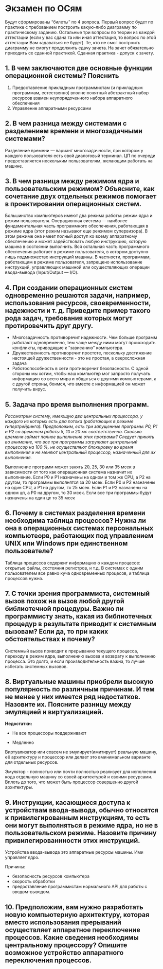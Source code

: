 # Экзамен по ОСям

Будут сформированы “билеты” по 4 вопроса. Первый вопрос будет по практике с
требованием построить какую-либо диаграмму по практическому заданию. Остальные три
вопросы по теории из каждой аттестации (если у вас сдана та или иная аттестация, то вопрос
по этой аттестации Вам задаваться не будет). Те, кто не смог построить диаграмму не смогут
продолжить сдачу зачета.
На зачет обязательно приходить со сданной практикой. Сданная практика -
допуск к зачету.

## 1. В чем заключаются две основные функции операционной системы? Пояснить

1. Предоставление прикладным программистам (и прикладным программам, естественно) вполне понятный абстрактный набор ресурсов взамен неупорядоченного набора аппаратного обеспечения
2. Управление аппаратными ресурсами

## 2. В чем разница между системами с разделением времени и многозадачными системами?

Разделение времени — вариант многозадачности, при котором у каждого пользователя есть свой
диалоговый терминал. ЦП по очереди предоставляется нескольким пользователям, желающим работать на машине.

## 3. В чем разница между режимом ядра и пользовательским режимом? Объясните, как сочетание двух отдельных режимов помогает в проектировании операционных систем.

Большинство компьютеров имеют два режима работы: режим ядра и режим пользователя. Операционная система — наиболее фундаментальная часть программного обеспечения, работающая в режиме ядра (этот режим называют еще режимом супервизора). В этом режиме она имеет полный доступ ко всему аппаратному обеспечению и может задействовать любую инструкцию, которую машина в состоянии выполнить. Вся остальная часть программного обеспечения работает в режиме пользователя, в котором доступно лишь подмножество инструкций машины. В частности, программам, работающим в режиме пользователя, запрещено использование инструкций, управляющих машиной или осуществляющих операции ввода-вывода (Input/Output — I/O).

## 4. При создании операционных систем одновременно решаются задачи, например, использования ресурсов, своевременности, надежности и т. д. Приведите пример такого рода задач, требования которых могут протировечить друг другу.

* Многозадачность противоречит надежности. Чем больше программ работают одновременно, тем чаще между ними могут происходить конфликты, приводящие к "зависанию" компьютера.
* Дружественность противоречит простоте, поскольку достижение настоящей дружественности - это не простая, а сверхсложная задача
* Работоспособность в сети противоречит безопасности. С одной стороны мы хотим, чтобы наш компьютер мог запросто получать информацию со всего мира и общаться с другими компьютерами, а с другой строны, боимся, что вместе с информацией он может получить вирус.

## 5. Задача про время выполнения программ.

*Рассмотрим систему, имеющую два центральных процессора, у каждого из которых есть два потока (работающих в режиме гипертрейдинга). Предположим, есть три запущенные програмы: P0, P1 и P2 со временем работы 5, 10 и 20 мс соответственно. Сколько времени займет полное выполнение этих программ? Следует принять во внимание, что все три программы загружают центральный процессор на 100 %, не осуществляют блокировку во время выполнения и не меняют центральный процессор, назначенный для их выполнения.* 

Выполнение программ может занять 20, 25, 30 или 35 мсек в зависимости от того как операционная система назначит их выполнение. Если Р0 и Р1 назначены на одном и том же CPU, а Р2 на другом, то
программы выполнятся за 20 мсек. Если Р0 и Р2 назначены на один CPU, а Р1 на другом, то 25 мсек. Если Р1 и Р2 назначены на одном цп, а Р0 на другом, то 30 мсек. Если все три программы будут назначены на один цп то 35 мсек

## 6. Почему в системах разделения времени необходима таблица процессов? Нужна ли она в операционных системах персональных компьютеорв, работающих под управлением UNIX или Windows при единственном пользователе?

Таблица процессов содержит информацию о каждом процессе: открытые файлы, состояния регистров, и т.д. В системах с одним пользователем все равно куча одновременных процесов, и таблица процессов нужна.

## 7. С точки зрения программиста, системный вызов похож на вызов любой другой библиотечной процедуры. Важно ли программисту знать, какая из библиотечных процедур в результате приводит к системным вызовам? Если да, то при каких обстоятельствах и почему?

Системный вызов приводит к прерыванию текущего процесса, переходу в режим ядра, выполнению вызова и возврату к выполнению процесса. Это долго, и если производительность важна, то лучше избегать системных вызовов.

## 8. Виртуальные машины приобрели высокую популярность по различным причинам. И тем не менее у них имеется ряд недостатков. Назовите их. Поясните разницу между эмуляцией и виртуализацией.

**Недостатки:**

* Не все процессоры поддерживают

* Медленно

Виртуализатор или совсем не эмулирует(имитирует) реальную машину, её архитектуру и процессор или делает это вминимальном варианте для отдельных ресурсов.

Эмулятор - полностью или почти полностью реализует для исполнения кода отдельную машину со своей архитектурой и своими ресурсами. Вплоть до того, что может быть процессор совершенно другой архитектуры.

## 9. Инструкции, касающиеся доступа к устройствам ввода-вывода, обычно относятся к привилегированным инструкциям, то есть они могут выполняться в режиме ядра, но не в пользовательском режиме. Назовите причину привилегированнности этих инструкций.

Устройства ввода-вывода это аппаратные ресурсы машины. Ими управляет ядро.

Причины:

* безопасность ресурсов компьютера
* скорость обработки
* предоставление программистам нормального API для работы с вводом-выводом.

## 10. Предположим, вам нужно разработать новую компьютерную архитектуру, которая вместо использования прерываний осуществляет аппаратное переключение процессов. Какие сведения необходимы центральному процессору? Опишите возможное устройство аппаратного переключения процессов.



